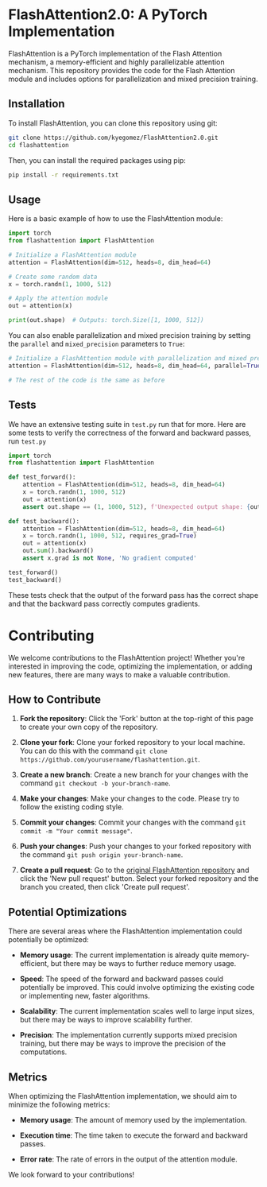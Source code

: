 # FlashAttention2.0: A PyTorch Implementation

FlashAttention is a PyTorch implementation of the Flash Attention mechanism, a memory-efficient and highly parallelizable attention mechanism. This repository provides the code for the Flash Attention module and includes options for parallelization and mixed precision training.

## Installation

To install FlashAttention, you can clone this repository using git:

```bash
git clone https://github.com/kyegomez/FlashAttention2.0.git
cd flashattention
```

Then, you can install the required packages using pip:

```bash
pip install -r requirements.txt
```

## Usage

Here is a basic example of how to use the FlashAttention module:

```python
import torch
from flashattention import FlashAttention

# Initialize a FlashAttention module
attention = FlashAttention(dim=512, heads=8, dim_head=64)

# Create some random data
x = torch.randn(1, 1000, 512)

# Apply the attention module
out = attention(x)

print(out.shape)  # Outputs: torch.Size([1, 1000, 512])
```

You can also enable parallelization and mixed precision training by setting the `parallel` and `mixed_precision` parameters to `True`:

```python
# Initialize a FlashAttention module with parallelization and mixed precision
attention = FlashAttention(dim=512, heads=8, dim_head=64, parallel=True, mixed_precision=True)

# The rest of the code is the same as before
```

## Tests
We have an extensive testing suite in `test.py` run that for more.
Here are some tests to verify the correctness of the forward and backward passes, run `test.py`

```python
import torch
from flashattention import FlashAttention

def test_forward():
    attention = FlashAttention(dim=512, heads=8, dim_head=64)
    x = torch.randn(1, 1000, 512)
    out = attention(x)
    assert out.shape == (1, 1000, 512), f'Unexpected output shape: {out.shape}'

def test_backward():
    attention = FlashAttention(dim=512, heads=8, dim_head=64)
    x = torch.randn(1, 1000, 512, requires_grad=True)
    out = attention(x)
    out.sum().backward()
    assert x.grad is not None, 'No gradient computed'

test_forward()
test_backward()
```

These tests check that the output of the forward pass has the correct shape and that the backward pass correctly computes gradients.

# Contributing

We welcome contributions to the FlashAttention project! Whether you're interested in improving the code, optimizing the implementation, or adding new features, there are many ways to make a valuable contribution.

## How to Contribute

1. **Fork the repository**: Click the 'Fork' button at the top-right of this page to create your own copy of the repository.

2. **Clone your fork**: Clone your forked repository to your local machine. You can do this with the command `git clone https://github.com/yourusername/flashattention.git`.

3. **Create a new branch**: Create a new branch for your changes with the command `git checkout -b your-branch-name`.

4. **Make your changes**: Make your changes to the code. Please try to follow the existing coding style.

5. **Commit your changes**: Commit your changes with the command `git commit -m "Your commit message"`.

6. **Push your changes**: Push your changes to your forked repository with the command `git push origin your-branch-name`.

7. **Create a pull request**: Go to the [original FlashAttention repository](https://github.com/yourusername/flashattention) and click the 'New pull request' button. Select your forked repository and the branch you created, then click 'Create pull request'.

## Potential Optimizations

There are several areas where the FlashAttention implementation could potentially be optimized:

- **Memory usage**: The current implementation is already quite memory-efficient, but there may be ways to further reduce memory usage.

- **Speed**: The speed of the forward and backward passes could potentially be improved. This could involve optimizing the existing code or implementing new, faster algorithms.

- **Scalability**: The current implementation scales well to large input sizes, but there may be ways to improve scalability further.

- **Precision**: The implementation currently supports mixed precision training, but there may be ways to improve the precision of the computations.

## Metrics

When optimizing the FlashAttention implementation, we should aim to minimize the following metrics:

- **Memory usage**: The amount of memory used by the implementation.

- **Execution time**: The time taken to execute the forward and backward passes.

- **Error rate**: The rate of errors in the output of the attention module.

We look forward to your contributions!